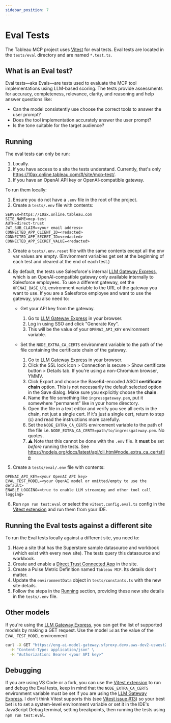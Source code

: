 ```yaml
---
sidebar_position: 7
---
```


# Eval Tests

The Tableau MCP project uses [Vitest][vitest] for eval tests. Eval tests are located in the
`tests/eval` directory and are named `*.test.ts`.

## What is an Eval test?

Eval tests—aka Evals—are tests used to evaluate the MCP tool implementations using LLM-based
scoring. The tests provide assessments for accuracy, completeness, relevance, clarity, and reasoning
and help answer questions like:

- Can the model consistently use choose the correct tools to answer the user prompt?
- Does the tool implementation accurately answer the user prompt?
- Is the tone suitable for the target audience?

## Running

The eval tests can only be run:

1. Locally.
2. If you have access to a site the tests understand. Currently, that's only
   https://10ax.online.tableau.com/#/site/mcp-test/.
3. If you have an OpenAI API key or OpenAI-compatible gateway.

To run them locally:

1. Ensure you do not have a `.env` file in the root of the project.
2. Create a `tests/.env` file with contents:

```
SERVER=https://10ax.online.tableau.com
SITE_NAME=mcp-test
AUTH=direct-trust
JWT_SUB_CLAIM=<your email address>
CONNECTED_APP_CLIENT_ID=<redacted>
CONNECTED_APP_SECRET_ID=<redacted>
CONNECTED_APP_SECRET_VALUE=<redacted>
```

3. Create a `tests/.env.reset` file with the same contents except all the env var values are empty.
   (Environment variables get set at the beginning of each test and cleared at the end of each
   test.)

4. By default, the tests use Salesforce's internal [LLM Gateway Express][llm-gateway-express], which
   is an OpenAI-compatible gateway only available internally to Salesforce employees. To use a
   different gateway, set the `OPENAI_BASE_URL` environment variable to the URL of the gateway you
   want to use. If you are a Salesforce employee and want to use the gateway, you also need to:

   - Get your API key from the gateway.

     1. Go to [LLM Gateway Express][llm-gateway-express] in your browser.
     2. Log in using SSO and click "Generate Key".
     3. This will be the value of your `OPENAI_API_KEY` environment variable.

   - Set the `NODE_EXTRA_CA_CERTS` environment variable to the path of the file containing the
     certificate chain of the gateway.

     1. Go to [LLM Gateway Express][llm-gateway-express] in your browser.
     2. Click the SSL lock icon > Connection is secure > Show certificate button > Details tab. If
        you're using a non-Chromium browser, YMMV.
     3. Click Export and choose the Base64-encoded ASCII **certificate chain** option. This is not
        necessarily the default selected option in the Save dialog. Make sure you explicitly choose
        the **chain**.
     4. Name the file something like `ingressgateway.pem`, put it somewhere "permanent" like in your
        home directory.
     5. Open the file in a text editor and verify you see all certs in the chain, not just a single
        cert. If it's just a single cert, return to step (c) and read the instructions more
        carefully.
     6. Set the `NODE_EXTRA_CA_CERTS` environment variable to the path of the file i.e.
        `NODE_EXTRA_CA_CERTS=path/to/ingressgateway.pem`. No quotes.
     7. ⚠️ Note that this cannot be done with the `.env` file. It **must** be set _before_ running
        the tests. See https://nodejs.org/docs/latest/api/cli.html#node_extra_ca_certsfile

5. Create a `tests/eval/.env` file with contents:

```
OPENAI_API_KEY=<your OpenAI API key>
EVAL_TEST_MODEL=<your OpenAI model or omitted/empty to use the default>
ENABLE_LOGGING=<true to enable LLM streaming and other tool call logging>
```

6. Run `npm run test:eval` or select the `vitest.config.eval.ts` config in the [Vitest
   extension][vitest.explorer] and run them from your IDE.

## Running the Eval tests against a different site

To run the Eval tests locally against a different site, you need to:

1. Have a site that has the Superstore sample datasource and workbook (which exist with every new
   site). The tests query this datasource and workbook.
2. Create and enable a [Direct Trust Connected App][connected-app] in the site.
3. Create a Pulse Metric Definition named `Tableau MCP`. Its details don't matter.
4. Update the `environmentData` object in `tests/constants.ts` with the new site details.
5. Follow the steps in the [Running](#running) section, providing these new site details in the
   `tests/.env` file.

## Other models

If you're using the [LLM Gateway Express][llm-gateway-express], you can get the list of supported
models by making a GET request. Use the model `id` as the value of the `EVAL_TEST_MODEL` environment

```cmd
curl -X GET "https://eng-ai-model-gateway.sfproxy.devx.aws-dev2-uswest2.aws.sfdc.cl/v1/models" \
  -H "Content-Type: application/json" \
  -H "Authorization: Bearer <your API key>"
```

## Debugging

If you are using VS Code or a fork, you can use the [Vitest extension][vitest.explorer] to run and
debug the Eval tests, keep in mind that the `NODE_EXTRA_CA_CERTS` environment variable must be set
if you are using the [LLM Gateway Express][llm-gateway-express]. I don't think Vitest supports this
(see [Vitest issue #13](https://github.com/rluvaton/vitest-vs-code-plugin/issues/13)) so your best
bet is to set a system-level environment variable or set it in the IDE's JavaScript Debug terminal,
setting breakpoints, then running the tests using `npm run test:eval`.

[vitest.explorer]: https://marketplace.visualstudio.com/items?itemName=vitest.explorer
[vitest]: https://vitest.dev/
[connected-app]: https://help.tableau.com/current/server/en-us/connected_apps_direct.htm
[llm-gateway-express]: https://eng-ai-model-gateway.sfproxy.devx.aws-dev2-uswest2.aws.sfdc.cl
